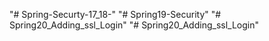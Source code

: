 "# Spring-Securty-17_18-" 
"# Spring19-Security" 
"# Spring20_Adding_ssl_Login" 
"# Spring20_Adding_ssl_Login" 
